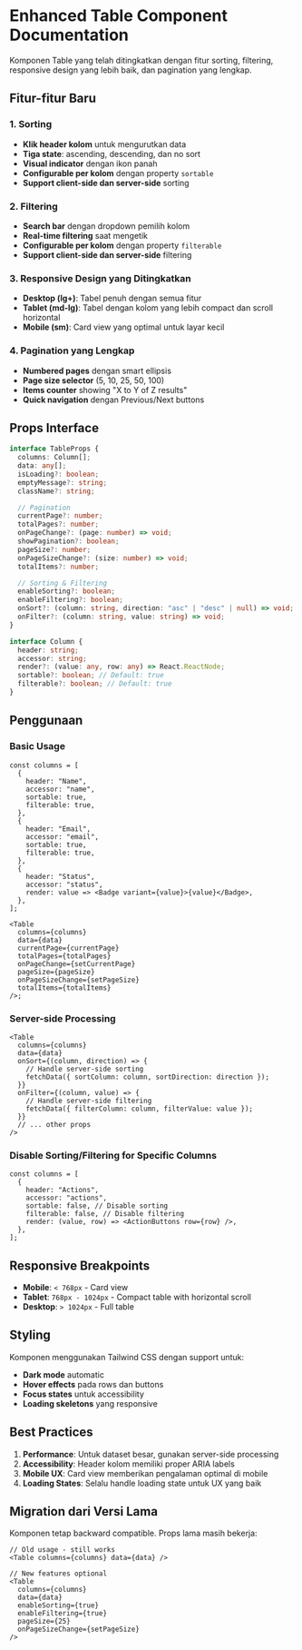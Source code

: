 # Enhanced Table Component Documentation

Komponen Table yang telah ditingkatkan dengan fitur sorting, filtering, responsive design yang lebih baik, dan pagination yang lengkap.

## Fitur-fitur Baru

### 1. Sorting

- **Klik header kolom** untuk mengurutkan data
- **Tiga state**: ascending, descending, dan no sort
- **Visual indicator** dengan ikon panah
- **Configurable per kolom** dengan property `sortable`
- **Support client-side dan server-side** sorting

### 2. Filtering

- **Search bar** dengan dropdown pemilih kolom
- **Real-time filtering** saat mengetik
- **Configurable per kolom** dengan property `filterable`
- **Support client-side dan server-side** filtering

### 3. Responsive Design yang Ditingkatkan

- **Desktop (lg+)**: Tabel penuh dengan semua fitur
- **Tablet (md-lg)**: Tabel dengan kolom yang lebih compact dan scroll horizontal
- **Mobile (sm)**: Card view yang optimal untuk layar kecil

### 4. Pagination yang Lengkap

- **Numbered pages** dengan smart ellipsis
- **Page size selector** (5, 10, 25, 50, 100)
- **Items counter** showing "X to Y of Z results"
- **Quick navigation** dengan Previous/Next buttons

## Props Interface

```typescript
interface TableProps {
  columns: Column[];
  data: any[];
  isLoading?: boolean;
  emptyMessage?: string;
  className?: string;

  // Pagination
  currentPage?: number;
  totalPages?: number;
  onPageChange?: (page: number) => void;
  showPagination?: boolean;
  pageSize?: number;
  onPageSizeChange?: (size: number) => void;
  totalItems?: number;

  // Sorting & Filtering
  enableSorting?: boolean;
  enableFiltering?: boolean;
  onSort?: (column: string, direction: "asc" | "desc" | null) => void;
  onFilter?: (column: string, value: string) => void;
}

interface Column {
  header: string;
  accessor: string;
  render?: (value: any, row: any) => React.ReactNode;
  sortable?: boolean; // Default: true
  filterable?: boolean; // Default: true
}
```

## Penggunaan

### Basic Usage

```tsx
const columns = [
  {
    header: "Name",
    accessor: "name",
    sortable: true,
    filterable: true,
  },
  {
    header: "Email",
    accessor: "email",
    sortable: true,
    filterable: true,
  },
  {
    header: "Status",
    accessor: "status",
    render: value => <Badge variant={value}>{value}</Badge>,
  },
];

<Table
  columns={columns}
  data={data}
  currentPage={currentPage}
  totalPages={totalPages}
  onPageChange={setCurrentPage}
  pageSize={pageSize}
  onPageSizeChange={setPageSize}
  totalItems={totalItems}
/>;
```

### Server-side Processing

```tsx
<Table
  columns={columns}
  data={data}
  onSort={(column, direction) => {
    // Handle server-side sorting
    fetchData({ sortColumn: column, sortDirection: direction });
  }}
  onFilter={(column, value) => {
    // Handle server-side filtering
    fetchData({ filterColumn: column, filterValue: value });
  }}
  // ... other props
/>
```

### Disable Sorting/Filtering for Specific Columns

```tsx
const columns = [
  {
    header: "Actions",
    accessor: "actions",
    sortable: false, // Disable sorting
    filterable: false, // Disable filtering
    render: (value, row) => <ActionButtons row={row} />,
  },
];
```

## Responsive Breakpoints

- **Mobile**: `< 768px` - Card view
- **Tablet**: `768px - 1024px` - Compact table with horizontal scroll
- **Desktop**: `> 1024px` - Full table

## Styling

Komponen menggunakan Tailwind CSS dengan support untuk:

- **Dark mode** automatic
- **Hover effects** pada rows dan buttons
- **Focus states** untuk accessibility
- **Loading skeletons** yang responsive

## Best Practices

1. **Performance**: Untuk dataset besar, gunakan server-side processing
2. **Accessibility**: Header kolom memiliki proper ARIA labels
3. **Mobile UX**: Card view memberikan pengalaman optimal di mobile
4. **Loading States**: Selalu handle loading state untuk UX yang baik

## Migration dari Versi Lama

Komponen tetap backward compatible. Props lama masih bekerja:

```tsx
// Old usage - still works
<Table columns={columns} data={data} />

// New features optional
<Table
  columns={columns}
  data={data}
  enableSorting={true}
  enableFiltering={true}
  pageSize={25}
  onPageSizeChange={setPageSize}
/>
```
